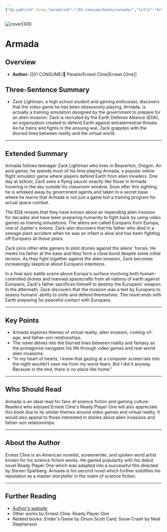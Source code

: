 ```yaml
---
{"dg-publish":true,"permalink":"/01-consume/books/armada/","title":"Armada","tags":["virtual-reality","aliens","coming-of-age"]}
---
```


![cover|300](http://books.google.com/books/content?id=3k-wBgAAQBAJ&printsec=frontcover&img=1&zoom=1&edge=curl&source=gbs_api)

# Armada

## Overview
- **Author:** [[01 CONSUME/👥 People/Ernest Cline\|Ernest Cline]]

## Three-Sentence Summary
- Zack Lightman, a high school student and gaming enthusiast, discovers that the video game he has been obsessively playing, Armada, is actually a training simulation designed by the government to prepare for an alien invasion. Zack is recruited by the Earth Defense Alliance (EDA), an organization created to defend Earth against extraterrestrial threats. As he trains and fights in the ensuing war, Zack grapples with the blurred lines between reality and the virtual world.

---

## Extended Summary
Armada follows teenager Zack Lightman who lives in Beaverton, Oregon. An avid gamer, he spends most of his time playing Armada, a popular online flight simulator game where players defend Earth from alien invaders. One day at school, Zack sees a flying saucer exactly like those in Armada hovering in the sky outside his classroom window. Soon after this sighting, he is whisked away by government agents and taken to a secret base where he learns that Armada is not just a game but a training program for actual space combat.

The EDA reveals that they have known about an impending alien invasion for decades and have been preparing humanity to fight back by using video games as training simulations. The aliens are called Europans from Europa, one of Jupiter's moons. Zack also discovers that his father who died in a sewage plant accident when he was an infant is alive and has been fighting off Europans all these years.

Zack joins other elite gamers to pilot drones against the aliens' forces. He meets his father at the base and they form a close bond despite some initial tension. As they fight together against the alien invasion, Zack becomes increasingly skeptical about Europans intentions.

In a final epic battle scene above Europa's surface involving both human-controlled drones and manned spacecrafts from all nations of earth against Europans, Zack's father sacrifices himself to destroy the Europans' weapon. In the aftermath, Zack discovers that the invasion was a test by Europans to assess humans' ability to unite and defend themselves. The novel ends with Earth preparing for peaceful contact with Europans.

---

## Key Points
- Armada explores themes of virtual reality, alien invasion, coming-of-age, and father-son relationships.
- The novel delves into the blurred lines between reality and fantasy as the protagonist navigates his life through video games and real-world alien invasions.
- "In my heart of hearts, I knew that gazing at a computer screen late into the night wouldn’t save me from my worst fears. But I did it anyway. Because in the end, there is no place like home."

---

## Who Should Read
Armada is an ideal read for fans of science fiction and gaming culture. Readers who enjoyed Ernest Cline's Ready Player One will also appreciate this book due to its similar themes around video games and virtual reality. It would also appeal to those interested in stories about alien invasions and father-son relationships.

---

## About the Author
Ernest Cline is an American novelist, screenwriter, and spoken word artist known for his science fiction works. He gained popularity with his debut novel Ready Player One which was adapted into a successful film directed by Steven Spielberg. Armada is his second novel which further solidifies his reputation as a master storyteller in the realm of science fiction.

---

## Further Reading
- [Author's website](http://www.ErnestCline.com)
- Other works by Ernest Cline: Ready Player One
- Related books: Ender's Game by Orson Scott Card; Snow Crash by Neal Stephenson
